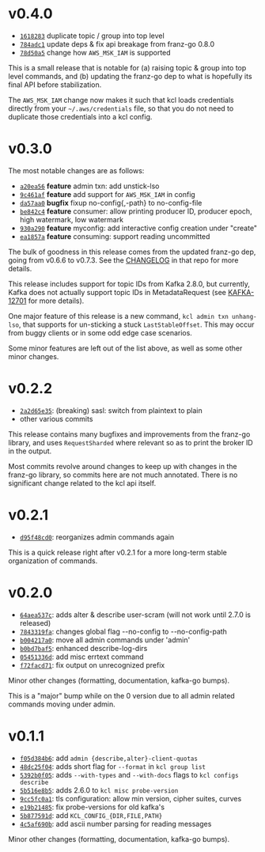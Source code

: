 v0.4.0
===

- [`1618283`](https://github.com/twmb/kcl/commit/1618283) duplicate topic / group into top level
- [`784adc1`](https://github.com/twmb/kcl/commit/784adc1) update deps & fix api breakage from franz-go 0.8.0
- [`78d50a5`](https://github.com/twmb/kcl/commit/78d50a5) change how `AWS_MSK_IAM` is supported

This is a small release that is notable for (a) raising topic & group into top
level commands, and (b) updating the franz-go dep to what is hopefully its
final API before stabilization.

The `AWS_MSK_IAM` change now makes it such that kcl loads credentials
directly from your `~/.aws/credentials` file, so that you do not need to
duplicate those credentials into a kcl config.

v0.3.0
===

The most notable changes are as follows:

- [`a20ea56`](https://github.com/twmb/franz-go/commit/a20ea56) **feature** admin txn: add unstick-lso
- [`9c461af`](https://github.com/twmb/franz-go/commit/9c461af) **feature** add support for `AWS_MSK_IAM` in config
- [`da57aa0`](https://github.com/twmb/franz-go/commit/da57aa0) **bugfix** fixup no-config{,-path} to no-config-file
- [`be842c4`](https://github.com/twmb/franz-go/commit/be842c4) **feature** consumer: allow printing producer ID, producer epoch, high watermark, low watermark
- [`930a290`](https://github.com/twmb/franz-go/commit/930a290) **feature** myconfig: add interactive config creation under "create"
- [`ea1857a`](https://github.com/twmb/franz-go/commit/ea1857a) **feature** consuming: support reading uncommitted

The bulk of goodness in this release comes from the updated franz-go dep, going
from v0.6.6 to v0.7.3. See the
[CHANGELOG](https://github.com/twmb/franz-go/blob/master/CHANGELOG.md) in that
repo for more details.

This release includes support for topic IDs from Kafka 2.8.0, but currently,
Kafka does not actually support topic IDs in MetadataRequest (see
[KAFKA-12701](https://issues.apache.org/jira/browse/KAFKA-12701) for more
details).

One major feature of this release is a new command, `kcl admin txn unhang-lso`,
that supports for un-sticking a stuck `LastStableOffset`. This may occur from
buggy clients or in some odd edge case scenarios.

Some minor features are left out of the list above, as well as some other minor
changes.

v0.2.2
===

- [`2a2d65e35`](https://github.com/twmb/kcl/commit/2a2d65e352ea58c8472564e1666a9460d88715d2): (breaking) sasl: switch from plaintext to plain
- other various commits

This release contains many bugfixes and improvements from the franz-go library,
and uses `RequestSharded` where relevant so as to print the broker ID in the
output.

Most commits revolve around changes to keep up with changes in the franz-go
library, so commits here are not much annotated. There is no significant change
related to the kcl api itself.

v0.2.1
======

- [`d95f48cd0`](https://github.com/twmb/kcl/commit/d95f48cd06fa0f595f20f4a99b2549022cefcb40): reorganizes admin commands again

This is a quick release right after v0.2.1 for a more long-term stable organization of commands.


v0.2.0
======

- [`64aea537c`](https://github.com/twmb/kcl/commit/64aea537c27e10925f92b76e8b2f3bb391ca458a): adds alter & describe user-scram (will not work until 2.7.0 is released)
- [`7843319fa`](https://github.com/twmb/kcl/commit/7843319fa9c52c60b15df3924bc93b969a267169): changes global flag --no-config to --no-config-path
- [`b004217a0`](https://github.com/twmb/kcl/commit/b004217a0087ca82e4c4fa38df19913b3c4edb0e): move all admin commands under 'admin'
- [`b0bd7baf5`](https://github.com/twmb/kcl/commit/b0bd7baf52d51c07f6bbf287e3f46a18fc163035): enhanced describe-log-dirs
- [`05451336d`](https://github.com/twmb/kcl/commit/05451336d982b4e537cf8d70c340d1fdebd2f799): add misc errtext command
- [`f72facd71`](https://github.com/twmb/kcl/commit/f72facd715de0e9919a3234b7ca9f074a9791e59): fix output on unrecognized prefix

Minor other changes (formatting, documentation, kafka-go bumps).

This is a "major" bump while on the 0 version due to all admin related commands moving under admin.

v0.1.1
======

- [`f05d384b6`](https://github.com/twmb/kcl/commit/f05d384b60f26b773175d725ad854fa5e5cdfc5b): add `admin {describe,alter}-client-quotas`
- [`48dc25f04`](https://github.com/twmb/kcl/commit/48dc25f0409874f47ffa60a5a442ffec464a80df): adds short flag for `--format` in `kcl group list`
- [`5392b0f05`](https://github.com/twmb/kcl/commit/5392b0f0510f1a27be1e3bd6398f68cdb168c94b): adds `--with-types` and `--with-docs` flags to `kcl configs describe`
- [`5b516e8b5`](https://github.com/twmb/kcl/commit/5b516e8b516d113908a796f3c0a1063024962b55): adds 2.6.0 to `kcl misc probe-version`
- [`9cc5fc0a1`](https://github.com/twmb/kcl/commit/9cc5fc0a152455a12fd128565a261967d55bd5f0): tls configuration: allow min version, cipher suites, curves
- [`e19b21485`](https://github.com/twmb/kcl/commit/e19b2148554db1f158a9add25740b40cb1856e16): fix probe-versions for old kafka's
- [`5b877591d`](https://github.com/twmb/kcl/commit/5b877591df12a16f7506739c94476061616f68ab): add `KCL_CONFIG_{DIR,FILE,PATH}`
- [`4c5af690b`](https://github.com/twmb/kcl/commit/4c5af690ba8ebf164eec10e3319000eeea4d4e71): add ascii number parsing for reading messages

Minor other changes (formatting, documentation, kafka-go bumps).
